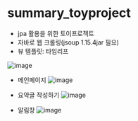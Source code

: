 # summary_toyproject


- jpa 활용을 위한 토이프로젝트
- 자바로 웹 크롤링(jsoup 1.15.4jar 필요)
- 뷰 템플릿: 타임리프

![image](https://user-images.githubusercontent.com/96047335/231101050-3fcaa5bf-7070-42be-95ea-2ddb5eac3741.png)

- 메인페이지
![image](https://user-images.githubusercontent.com/96047335/231103495-48af0599-8da9-492c-b117-dce56b5647f7.png)

- 요약글 작성하기
![image](https://user-images.githubusercontent.com/96047335/231103578-d793bc9c-087d-49ee-9176-dd79b3c26bb4.png)

- 알림창
![image](https://user-images.githubusercontent.com/96047335/231103665-8e6bb7d2-b531-44fd-aba1-970e4c03d302.png)
